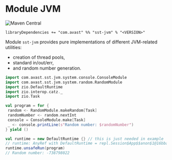 # Module JVM

![Maven Central](https://img.shields.io/maven-central/v/com.avast/sst-jvm_2.12)

`libraryDependencies += "com.avast" %% "sst-jvm" % "<VERSION>"`

Module `sst-jvm` provides pure implementations of different JVM-related utilities:

* creation of thread pools,
* standard in/out/err,
* and random number generation.

```scala
import com.avast.sst.jvm.system.console.ConsoleModule
import com.avast.sst.jvm.system.random.RandomModule
import zio.DefaultRuntime
import zio.interop.catz._
import zio.Task

val program = for {
 random <- RandomModule.makeRandom[Task]
 randomNumber <- random.nextInt
 console = ConsoleModule.make[Task]
 _ <- console.printLine(s"Random number: $randomNumber")
} yield ()
```

```scala
val runtime = new DefaultRuntime {} // this is just needed in example
// runtime: AnyRef with DefaultRuntime = repl.Session$App$$anon$1@16bba8ae // this is just needed in example
runtime.unsafeRun(program)
// Random number: -738798022
```

